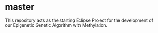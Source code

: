 # master

This repository acts as the starting Eclipse Project for the development of our Epigenetic Genetic Algorithm with Methylation.